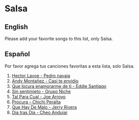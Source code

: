 ﻿# Salsa

## English
Please add your favorite songs to this list, only Salsa. 

## Español
Por favor agrega tus canciones favoritas a esta lista, solo Salsa. 

1. [Hector Lavoe - Pedro navaja](https://www.youtube.com/watch?v=bGizZTJs0Uo)
2. [Andy Montañez - Casi te envidio](https://www.youtube.com/watch?v=xJHHMDLqJAA)
3. [Que locura enamorarme de ti - Eddie Santiago](https://www.youtube.com/watch?v=ZZPZOhkbngo)
4. [Sin sentimieto - Grupo Niche](https://www.youtube.com/watch?v=ZZPZOhkbngo)
5. [Tal Para Cual - Joe Arroyo ](https://www.youtube.com/watch?v=oReuYMzIokg)
6. [Procura - Chichi Peralta](https://www.youtube.com/watch?v=_JLxVJkr-Ow)
7. [Que Hay De Malo - Jerry Rivera ](https://www.youtube.com/watch?v=SUgQHe902yQ)
8. [Dia tras Dia - Cheo Andujar](https://youtu.be/dh6eM9qmiLE)
